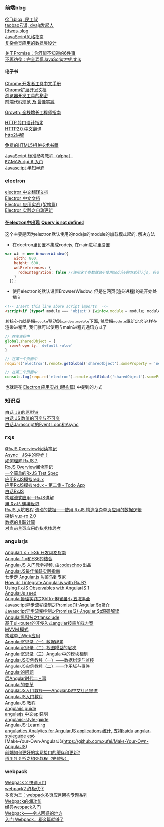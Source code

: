 ### 前端blog

[徐飞blog, 民工叔](https://github.com/xufei/blog)  
[taobao云谦, dvajs发起人](https://github.com/sorrycc/blog/issues)  
[[dwqs-blog](https://github.com/dwqs/blog)  
[JavaScript风格指南](https://github.com/alivebao/clean-code-js/blob/master/README.md)  
[复杂单页应用的数据层设计](https://github.com/xufei/blog/issues/42  "spa")  

[关于Promise：你可能不知道的6件事](https://github.com/dwqs/blog/issues/1)  
[不再彷徨：完全弄懂JavaScript中的this](https://segmentfault.com/a/1190000006076637)  

#### 电子书
[Chrome 开发者工具中文手册](https://github.com/CN-Chrome-DevTools/CN-Chrome-DevTools)  
[Chrome扩展开发文档](http://open.chrome.360.cn/extension_dev/overview.html)  
[浏览器开发工具的秘密](http://jinlong.github.io/2013/08/29/devtoolsecrets/)  
[前端代码规范 及 最佳实践](http://coderlmn.github.io/code-standards/)  

[Growth: 全栈增长工程师指南](https://github.com/phodal/growth-ebook)  

[HTTP 接口设计指北](https://github.com/bolasblack/http-api-guide)  
[HTTP2.0 中文翻译](http://yuedu.baidu.com/ebook/478d1a62376baf1ffc4fad99?pn=1)  
[http2讲解](https://www.gitbook.com/book/ye11ow/http2-explained/details)  

[免费的HTML5相关技术书籍](https://github.com/wangleihd/freeBook-H5)  

[JavaScript 标准参考教程（alpha）](http://javascript.ruanyifeng.com/)  
[ECMAScript 6 入门](http://es6.ruanyifeng.com/)  
[Javascript 半知半解](http://www.kancloud.cn/dennis/tgjavascript/241800)  


### electron

[electron 中文翻译文档](https://github.com/electron/electron/tree/master/docs-translations/zh-CN)  
[Electron 中文文档](http://www.kancloud.cn/wizardforcel/electron-doc)  
[Electron 应用实战 (架构篇)](https://github.com/sorrycc/blog/issues/13)  
[Electron 实践之自动更新](https://github.com/sorrycc/blog/issues/26)  

#### [在electron中出现 jQuery is not defined](http://stackoverflow.com/questions/32621988/electron-jquery-is-not-defined)
这个主要是因为electron默认使用的nodejs的module的加载模式起的. 解决方法

- 在electron里设置不集成nodejs, 在main进程里设置
```javascript
var win = new BrowserWindow({
    width: 800,
    height: 600,
    webPreferences: {
      nodeIntegration: false //使用这个参数就会不使用module的方式引入js, 符合浏览器的习惯. 这个值默认为true
    }
  });
```

- 使用electron的默认设置BrowserWindow, 但是在网页(渲染进程)的最开始处插入
```html
<!-- Insert this line above script imports  -->
<script>if (typeof module === 'object') {window.module = module; module = undefined;}</script>
```
其核心也就是把`module`移动到`window.module`下面, 然后把`module`重新定义
这样在渲染进程里, 我们就可以使用与main进程的通讯方式了
```javascript
// 在主进程中
global.sharedObject = {
  someProperty: 'default value'
}
```
```javascript
// 在第一个页面中
require('electron').remote.getGlobal('sharedObject').someProperty = 'new value'
```
```javascript
// 在第二个页面中
console.log(require('electron').remote.getGlobal('sharedObject').someProperty)
```
也就是在 [Electron 应用实战 (架构篇)](https://github.com/sorrycc/blog/issues/13) 中提到的方式


### 知识点

[白话 JS 的原型链](https://wx.angular.cn/library/article/simple-prototype-chain)  
[白话 JS 数值的可变与不可变](https://wx.angular.cn/library/article/simple-js-mutability)  
[白话Javascript的Event Loop和Async](https://wx.angular.cn/library/article/simple-javascript-event-loop-and-async)

### rxjs

[《RxJS Overview》阅读笔记](http://mp.weixin.qq.com/s?__biz=MzI5MDM2NjY5Nw==&mid=2247483777&idx=1&sn=034b9caf38d1c7dfe871cf8c82ea9ec5&chksm=ec21b407db563d115c396f675027e734a90c527effd16822b15e160206e849f26b56a0669756&mpshare=1&scene=23&srcid=01180jTMKEpLmaWrqC2l5XVO#rd)  
[Async！JS中的异步！](http://mp.weixin.qq.com/s?__biz=MzI5MDM2NjY5Nw==&mid=2247483853&idx=1&sn=5345f2eb99b893873bfa88641cddfadc&chksm=ec21b44bdb563d5d5dbf11f09b9abcb0dae9f135312c64c8c7d6c226a06203c471f7b6b55e3f&mpshare=1&scene=23&srcid=0118ZrWJ9BVYwKaxQsMVU39n#rd)  
[如何理解 RxJS？](https://wx.angular.cn/library/article/%E5%A6%82%E4%BD%95%E7%90%86%E8%A7%A3RxJS)  
[RxJS Overview阅读笔记](https://wx.angular.cn/library/article/RxJS%20Overview%E9%98%85%E8%AF%BB%E7%AC%94%E8%AE%B0)  
[一个简单的RxJS Test Spec](https://wx.angular.cn/library/article/%E4%B8%80%E4%B8%AA%E7%AE%80%E5%8D%95%E7%9A%84RxJS%20Test%20Spec)  
[应用RxJS模拟redux](https://wx.angular.cn/library/article/%E5%BA%94%E7%94%A8RxJS%E6%A8%A1%E6%8B%9Fredux)  
[应用RxJS模拟redux - 第二集 - Todo App](https://wx.angular.cn/library/article/%E5%BA%94%E7%94%A8RxJS%E6%A8%A1%E6%8B%9Fredux-%E7%AC%AC%E4%BA%8C%E9%9B%86-Todo-App)  
[白话RxJS](https://wx.angular.cn/library/article/simple-rxjs)  
[构建流式应用—RxJS详解](https://wx.angular.cn/library/article/%E6%9E%84%E5%BB%BA%E6%B5%81%E5%BC%8F%E5%BA%94%E7%94%A8%E2%80%94RxJS%E8%AF%A6%E8%A7%A3)  
[用 RxJS 连接世界](http://mp.weixin.qq.com/s?__biz=MzI5MDM2NjY5Nw==&mid=2247484036&idx=1&sn=032feca5f526d66ae91c018017f07870&chksm=ec21b702db563e144555a7a299ce023cd0f6890124f62aeb9c860c09fdac77b32d01951cba1e&mpshare=1&scene=23&srcid=0118vp6lbTNBY2kd5Qwk6O7g#rd)  
[RxJS 入坑教程](http://mp.weixin.qq.com/s?__biz=MzI5MDM2NjY5Nw==&mid=2247483966&idx=1&sn=201ca7dcfd54a14a315715b29a4608cb&chksm=ec21b7b8db563eae362f62d6430a61a87a11df0edcbfe63adb21e2865eeeb540e88879d693f2&mpshare=1&scene=23&srcid=0118HqgW2AuyCb48rYN5BqBV#rd)
[流动的数据——使用 RxJS 构造复杂单页应用的数据逻辑](https://github.com/xufei/blog/issues/38)  
[探秘 vue-rx 2.0](https://github.com/xufei/blog/issues/39)  
[数据的关联计算](https://github.com/xufei/blog/issues/36)  
[对当前单页应用的技术栈思考](https://github.com/xufei/blog/issues/37)

### angularjs

[Angular1.x + ES6 开发风格指南](https://github.com/kuitos/kuitos.github.io/issues/34)  
[Angular 1.x和ES6的结合](https://github.com/xufei/blog/issues/29)  
[AngularJS 入门教学视频, 由codeschool出品](http://blog.jobbole.com/87995/)  
[AngularJS最佳编码实践指南](http://blog.jobbole.com/80634/)  
[七步走 Angular.js 从菜鸟到专家](http://justcode.ikeepstudying.com/2016/05/%E4%B8%83%E6%AD%A5%E8%B5%B0-angular-js-%E4%BB%8E%E8%8F%9C%E9%B8%9F%E5%88%B0%E4%B8%93%E5%AE%B6/)  
[How do I integrate Angular.js with RxJS?](https://github.com/Reactive-Extensions/RxJS/blob/master/doc/howdoi/angular.md)  
[Using RxJS Observables with AngularJS 1](http://cvuorinen.net/2016/05/using-rxjs-observables-with-angularjs-1/)  
[AngularJs seed](https://github.com/kuitos/angular-seed)  
[Angular最佳实践之$http-麻雀虽小 五脏俱全](https://github.com/kuitos/kuitos.github.io/issues/12)  
[Javascript异步流程控制之Promise(1)-Angular $q简介](https://github.com/kuitos/kuitos.github.io/issues/15)  
[Javascript异步流程控制之Promise(2)-Angular $q源码解读](https://github.com/kuitos/kuitos.github.io/issues/16)  
[Angular黑科技之transclude](https://github.com/kuitos/kuitos.github.io/issues/17)  
[基于ui-router的非侵入式angular按需加载方案](https://github.com/kuitos/kuitos.github.io/issues/31)  
[MVVM 模式](https://github.com/kuitos/kuitos.github.io/issues/35)  
[构建单页Web应用](https://github.com/xufei/blog/issues/5)  
[Angular沉思录（一）数据绑定](https://github.com/xufei/blog/issues/10)  
[Angular沉思录（二）视图模型的层次](https://github.com/xufei/blog/issues/11)  
[Angular沉思录（三）Angular中的模块机制 ](https://github.com/xufei/blog/issues/17)  
[AngularJS实例教程（一）——数据绑定与监控](https://github.com/xufei/blog/issues/14)  
[AngularJS实例教程（二）——作用域与事件](https://github.com/xufei/blog/issues/18)  
[Angular的问题](https://github.com/xufei/blog/issues/15)  
[后Angular时代二三事](https://github.com/xufei/blog/issues/21)  
[Angular的变革](https://github.com/xufei/blog/issues/25)  
[AngularJS入门教程——AngularJS中文社区提供](https://github.com/zensh/AngularjsTutorial_cn)  
[AngularJS入门教程](http://www.ituring.com.cn/book/1206)  
[AngularJS 教程](http://www.runoob.com/angularjs/angularjs-tutorial.html)  
[angularjs guide](http://docs.ngnice.com/guide)  
[angularjs 中文api说明](http://www.angularjsapi.cn/)  
[angularjs-style-guide](https://github.com/mgechev/angularjs-style-guide/blob/master/README-zh-cn.md)  
[AngularJS-Learning](https://github.com/jmcunningham/AngularJS-Learning/blob/master/ZH-CN.md)  
[angulartics Analytics for AngularJS applications 统计, 支持baidu](https://github.com/angulartics/angulartics)
[angular-styleguide es6](https://github.com/toddmotto/angular-styleguide)  
[Make-Your-Own-AngularJS(https://github.com/xufei/Make-Your-Own-AngularJS)  
[前端如何更好的实现接口的缓存和更新?](https://www.zhihu.com/question/40035517)  
[傅里叶分析之掐死教程（完整版）](https://zhuanlan.zhihu.com/p/19763358?columnSlug=wille)
  
### webpack

[Webpack 2 快速入门](https://github.com/dwqs/blog/issues/46)  
[webpack2 终极优化](http://imweb.io/topic/5868e1abb3ce6d8e3f9f99bb)  
[多页为王：webpack多页应用架构专题系列](http://array_huang.coding.me/webpack-book/)  
[Webpack的dll功能](https://segmentfault.com/a/1190000005969643)  
[经典webpack入门](https://github.com/starduliang/blog/blob/master/2016.6/webpack%20your%20bags.md)  
[Webpack——令人困惑的地方](https://segmentfault.com/a/1190000005089993)  
[入门 Webpack，看这篇就够了](https://segmentfault.com/a/1190000006178770)  
